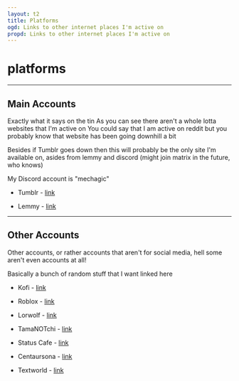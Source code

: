 ```yaml
---
layout: t2
title: Platforms
ogd: Links to other internet places I'm active on
propd: Links to other internet places I'm active on
---
```

# platforms

---

##  Main Accounts <i class="ph ph-suitcase"></i>

Exactly what it says on the tin
As you can see there aren't a whole lotta websites that I'm active on
You could say that I am active on reddit but you probably know that website has been going downhill a bit

Besides if Tumblr goes down then this will probably be the only site I'm available on, asides from lemmy and discord (might join matrix in the future, who knows)

My Discord account is "mechagic"

- Tumblr - [link <i class="ph ph-link"></i>](https://mechagic.tumblr.com/)

- Lemmy - [link <i class="ph ph-link"></i>](https://lemmy.world/u/MECHAGIC)

---

## Other Accounts <i class="ph ph-briefcase-metal"></i>

Other accounts, or rather accounts that aren't for social media, hell some aren't even accounts at all!

Basically a bunch of random stuff that I want linked here

- Kofi - [link <i class="ph ph-link"></i>](https://ko-fi.com/mechagic)

- Roblox - [link <i class="ph ph-link"></i>](https://www.roblox.com/users/5763807601/profile)

- Lorwolf - [link <i class="ph ph-link"></i>]( https://www.lorwolf.com/Play/ViewUser?id=14297)

- TamaNOTchi - [link <i class="ph ph-link"></i>](https://tamanotchi.world/u/7533)

- Status Cafe - [link <i class="ph ph-link"></i>](https://status.cafe/users/mechagic)

- Centaursona - [link <i class="ph ph-link"></i>](https://perchance.org/centaursona-generator)

- Textworld - [link <i class="ph ph-link"></i>](https://www.yourworldoftext.com/~mechagic/)
